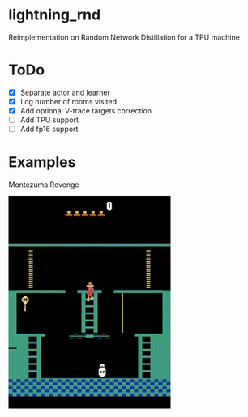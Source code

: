 # lightning_rnd

Reimplementation on Random Network Distillation for a TPU machine

# ToDo

- [x] Separate actor and learner
- [x] Log number of rooms visited
- [x] Add optional V-trace targets correction
- [ ] Add TPU support
- [ ] Add fp16 support 

# Examples

Montezuma Revenge

![hippo](montezuma_run.gif)
